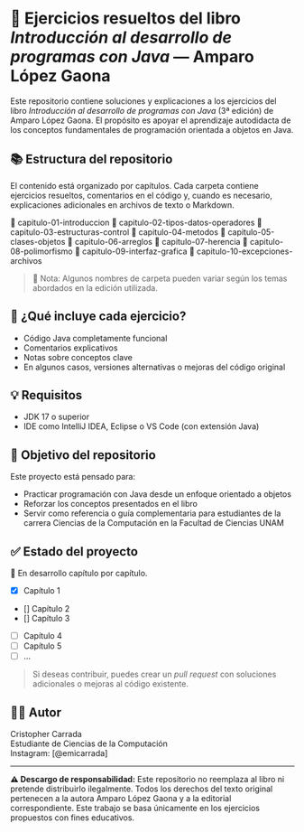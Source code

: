 # 📘 Ejercicios resueltos del libro *Introducción al desarrollo de programas con Java* — Amparo López Gaona

Este repositorio contiene soluciones y explicaciones a los ejercicios del libro *Introducción al desarrollo de programas con Java* (3ª edición) de Amparo López Gaona. El propósito es apoyar el aprendizaje autodidacta de los conceptos fundamentales de programación orientada a objetos en Java.

## 📚 Estructura del repositorio

El contenido está organizado por capítulos. Cada carpeta contiene ejercicios resueltos, comentarios en el código y, cuando es necesario, explicaciones adicionales en archivos de texto o Markdown.

📁 capitulo-01-introduccion
📁 capitulo-02-tipos-datos-operadores
📁 capitulo-03-estructuras-control
📁 capitulo-04-metodos
📁 capitulo-05-clases-objetos
📁 capitulo-06-arreglos
📁 capitulo-07-herencia
📁 capitulo-08-polimorfismo
📁 capitulo-09-interfaz-grafica
📁 capitulo-10-excepciones-archivos


> 📝 Nota: Algunos nombres de carpeta pueden variar según los temas abordados en la edición utilizada.

## 🚀 ¿Qué incluye cada ejercicio?

- Código Java completamente funcional
- Comentarios explicativos
- Notas sobre conceptos clave
- En algunos casos, versiones alternativas o mejoras del código original

## 💡 Requisitos

- JDK 17 o superior
- IDE como IntelliJ IDEA, Eclipse o VS Code (con extensión Java)
  
## 🎯 Objetivo del repositorio

Este proyecto está pensado para:
- Practicar programación con Java desde un enfoque orientado a objetos
- Reforzar los conceptos presentados en el libro
- Servir como referencia o guía complementaria para estudiantes de la carrera Ciencias de la Computación en la Facultad de Ciencias UNAM

## ✅ Estado del proyecto

📌 En desarrollo capítulo por capítulo.

- [x] Capítulo 1
- [] Capítulo 2
- [] Capítulo 3
- [ ] Capítulo 4
- [ ] Capítulo 5
- [ ] ...

> Si deseas contribuir, puedes crear un *pull request* con soluciones adicionales o mejoras al código existente.

## 👩‍💻 Autor

Cristopher Carrada  
Estudiante de Ciencias de la Computación  
Instagram: [@emicarrada]

---

**⚠️ Descargo de responsabilidad:** Este repositorio no reemplaza al libro ni pretende distribuirlo ilegalmente. Todos los derechos del texto original pertenecen a la autora Amparo López Gaona y a la editorial correspondiente. Este trabajo se basa únicamente en los ejercicios propuestos con fines educativos.

